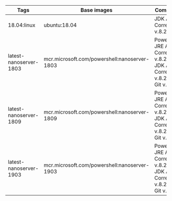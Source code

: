 | Tags | Base images | Components | Dockerfile |
| ---- | ----------- | ---------- | ---------- |
|18.04:linux|ubuntu:18.04|JDK Amazon Corretto x64 v.8.232.09.1|Unix/Server/Ubuntu/18.04/Dockerfile|
|latest-nanoserver-1803|mcr.microsoft.com/powershell:nanoserver-1803|PowerShell, JRE Amazon Corretto x64 v.8.232.09.1, JDK Amazon Corretto x64 v.8.232.09.1, Git v.2.19.1|Windows/Server/nanoserver/1803/Dockerfile|
|latest-nanoserver-1809|mcr.microsoft.com/powershell:nanoserver-1809|PowerShell, JRE Amazon Corretto x64 v.8.232.09.1, JDK Amazon Corretto x64 v.8.232.09.1, Git v.2.19.1|Windows/Server/nanoserver/1809/Dockerfile|
|latest-nanoserver-1903|mcr.microsoft.com/powershell:nanoserver-1903|PowerShell, JRE Amazon Corretto x64 v.8.232.09.1, JDK Amazon Corretto x64 v.8.232.09.1, Git v.2.19.1|Windows/Server/nanoserver/1903/Dockerfile|
